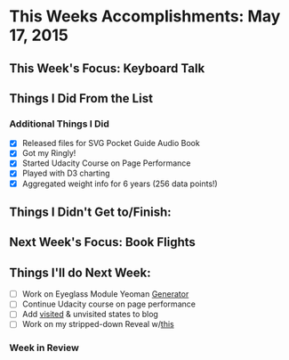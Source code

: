 # This Weeks Accomplishments: May 17, 2015

## This Week's Focus: Keyboard Talk

## Things I Did From the List


### Additional Things I Did

- [x] Released files for SVG Pocket Guide Audio Book
- [x] Got my Ringly!
- [x] Started Udacity Course on Page Performance
- [x] Played with D3 charting
- [x] Aggregated weight info for 6 years (256 data points!)

## Things I Didn't Get to/Finish:


## Next Week's Focus: Book Flights

## Things I'll do Next Week:
- [ ] Work on Eyeglass Module Yeoman [Generator](https://github.com/modularscale/modularscale-sass/issues/91#issuecomment-103504050)
- [ ] Continue Udacity course on page performance
- [ ] Add [visited](http://joelcalifa.com/blog/revisiting-visited/) & unvisited states to blog
- [ ] Work on my stripped-down Reveal w/[this](http://codepen.io/jcalifa/pen/QwepvY)

### Week in Review

